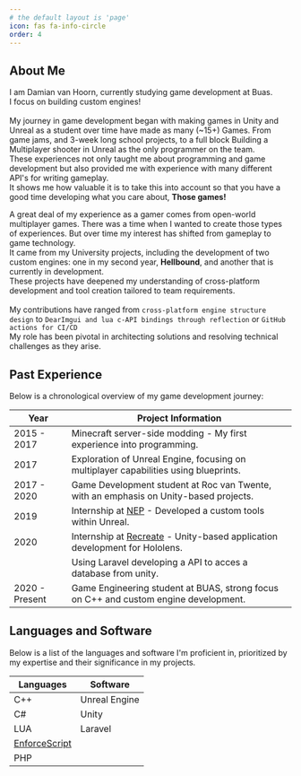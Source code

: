 ```yaml
---
# the default layout is 'page'
icon: fas fa-info-circle
order: 4
---
```


## About Me
I am Damian van Hoorn, currently studying game development at Buas.<br>
I focus on building custom engines!
<br><br>
My journey in game development began with making games in Unity and Unreal as a student over time have made as many (~15+) Games. From game jams, and 3-week long school projects, to a full block Building a Multiplayer shooter in Unreal as the only programmer on the team.<br>
These experiences not only taught me about programming and game development but also provided me with experience with many different API's for writing gameplay.<br> It shows me how valuable it is to take this into account so that you have a good time developing what you care about, **Those games!**<br>

A great deal of my experience as a gamer comes from open-world multiplayer games. There was a time when I wanted to create those types of experiences. But over time my interest has shifted from gameplay to game technology.<br> It came from my University projects, including the development of two custom engines: one in my second year, **Hellbound**, and another that is currently in development.<br>
These projects have deepened my understanding of cross-platform development and tool creation tailored to team requirements. 
<br><br>My contributions have ranged from `cross-platform engine structure design` to `DearImgui and lua c-API bindings through reflection` or `GitHub actions for CI/CD`<br>
My role has been pivotal in architecting solutions and resolving technical challenges as they arise.

## Past Experience
Below is a chronological overview of my game development journey:

| Year | Project Information |
| ----------- | ----------- |
| 2015 - 2017 | Minecraft server-side modding - My first experience into programming. |
| 2017 | Exploration of Unreal Engine, focusing on multiplayer capabilities using blueprints. |
| 2017 - 2020 | Game Development student at Roc van Twente, with an emphasis on Unity-based projects. |
| 2019 | Internship at [NEP](https://www.nepworldwide.nl/) - Developed a custom tools within Unreal. |
| 2020 | Internship at [Recreate](https://recreate.nl/) - Unity-based application development for Hololens. |
|      | Using Laravel developing a API to acces a database from unity. |
| 2020 - Present | Game Engineering student at BUAS, strong focus on C++ and custom engine development. |

## Languages and Software
Below is a list of the languages and software I'm proficient in, prioritized by my expertise and their significance in my projects.

| Languages | Software |
| ----------- | ----------- |
| C++ | Unreal Engine |
| C# | Unity |
| LUA | Laravel |
| [EnforceScript](https://community.bistudio.com/wiki/DayZ:Enforce_Script_Syntax) |  |
| PHP |  |
